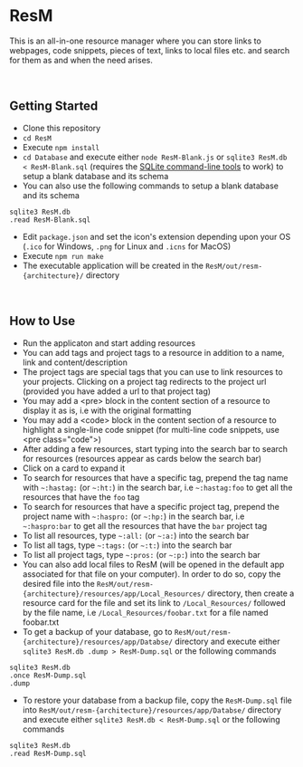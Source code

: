 # ResM
This is an all-in-one resource manager where you can store links to webpages, code snippets, pieces of text, links to local files etc. and search for them as and when the need arises.

<br>

## Getting Started
* Clone this repository
* `cd ResM`
* Execute `npm install`
* `cd Database` and execute either `node ResM-Blank.js` or `sqlite3 ResM.db < ResM-Blank.sql` (requires the [SQLite command-line tools](https://sqlite.org/download.html) to work) to setup a blank database and its schema
* You can also use the following commands to setup a blank database and its schema
```
sqlite3 ResM.db
.read ResM-Blank.sql
```
* Edit `package.json` and set the icon's extension depending upon your OS (`.ico` for Windows, `.png` for Linux and `.icns` for MacOS)
* Execute `npm run make`
* The executable application will be created in the `ResM/out/resm-{architecture}/` directory

<br>

## How to Use
* Run the applicaton and start adding resources
* You can add tags and project tags to a resource in addition to a name, link and content/description
* The project tags are special tags that you can use to link resources to your projects. Clicking on a project tag redirects to the project url (provided you have added a url to that project tag)
* You may add a &lt;pre> block in the content section of a resource to display it as is, i.e with the original formatting
* You may add a &lt;code> block in the content section of a resource to highlight a single-line code snippet (for multi-line code snippets, use &lt;pre class="code">)
* After adding a few resources, start typing into the search bar to search for resources (resources appear as cards below the search bar)
* Click on a card to expand it
* To search for resources that have a specific tag, prepend the tag name with `~:hastag:` (or `~:ht:`) in the search bar, i.e `~:hastag:foo` to get all the resources that have the `foo` tag
* To search for resources that have a specific project tag, prepend the project name with `~:haspro:` (or `~:hp:`) in the search bar, i.e `~:haspro:bar` to get all the resources that have the `bar` project tag
* To list all resources, type `~:all:` (or `~:a:`) into the search bar
* To list all tags, type `~:tags:` (or `~:t:`) into the search bar
* To list all project tags, type `~:pros:` (or `~:p:`) into the search bar
* You can also add local files to ResM (will be opened in the default app associated for that file on your computer). In order to do so, copy the desired file into the `ResM/out/resm-{architecture}/resources/app/Local_Resources/` directory, then create a resource card for the file and set its link to `/Local_Resources/` followed by the file name, i.e `/Local_Resources/foobar.txt` for a file named foobar.txt
* To get a backup of your database, go to `ResM/out/resm-{architecture}/resources/app/Databse/` directory and execute either `sqlite3 ResM.db .dump > ResM-Dump.sql` or the following commands
```
sqlite3 ResM.db
.once ResM-Dump.sql
.dump
```
* To restore your database from a backup file, copy the `ResM-Dump.sql` file into `ResM/out/resm-{architecture}/resources/app/Databse/` directory and execute either `sqlite3 ResM.db < ResM-Dump.sql` or the following commands
```
sqlite3 ResM.db
.read ResM-Dump.sql
```
